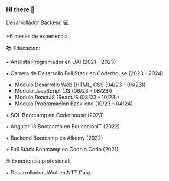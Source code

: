 ### Hi there 👋

Desarrollador Backend 💻 

+6 meses de experiencia.

📚 Educacion:

• Analista Programador en UAI (2021 - 2023)

• Carrera de Desarrollo Full Stack en Coderhouse (2023 - 2024)
  - Modulo Desarrollo Web (HTML, CSS (04/23 - 06/23))
  - Modulo JavaScript (JS (06/23 - 08/23))
  - Modulo ReactJS (ReactJS (08/23 - 10/23))
  - Modulo Programacion Back-end (10/23 - 04/24)

• SQL Bootcamp en Coderhouse (2023)

• Angular 13 Bootcamp en EducacionIT (2022)

• Backend Bootcamp en Alkemy (2022)

• Full Stack Bootcamp en Codo a Codo (2021)

🤓 Experiencia profesional:

• Desarrollador JAVA en NTT Data.

